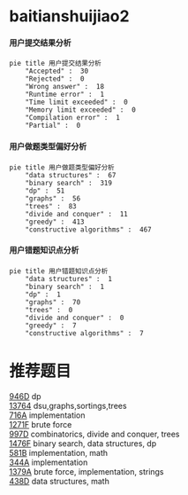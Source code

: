 # baitianshuijiao2

<!-- tabs:start -->



#### **用户提交结果分析**

```mermaid
pie title 用户提交结果分析
    "Accepted" :  30
    "Rejected" :  0
    "Wrong answer" :  18
    "Runtime error" :  1
    "Time limit exceeded" :  0
    "Memory limit exceeded" :  0
    "Compilation error" :  1
    "Partial" :  0
```

#### **用户做题类型偏好分析**

```mermaid
pie title 用户做题类型偏好分析
    "data structures" :  67
    "binary search" :  319
    "dp" :  51
    "graphs" :  56
    "trees" :  83
    "divide and conquer" :  11
    "greedy" :  413
    "constructive algorithms" :  467
```
#### **用户错题知识点分析**

```mermaid
pie title 用户错题知识点分析
    "data structures" :  1
    "binary search" :  1
    "dp" :  1
    "graphs" :  70
    "trees" :  0
    "divide and conquer" :  0
    "greedy" :  7
    "constructive algorithms" :  7
```



<!-- tabs:end -->
# 推荐题目
[946D](https://codeforces.com/contest/946/problem/D)		dp		  
[13764](https://codeforces.com/contest/1376/problem/4)		dsu,graphs,sortings,trees		  
[716A](https://codeforces.com/contest/716/problem/A)		implementation		  
[1271F](https://codeforces.com/contest/1271/problem/F)		brute force		  
[997D](https://codeforces.com/contest/997/problem/D)		combinatorics,
                        divide and conquer,
                        trees		  
[1476F](https://codeforces.com/contest/1476/problem/F)		binary search,
                        data structures,
                        dp		  
[581B](https://codeforces.com/contest/581/problem/B)		implementation,
                        math		  
[344A](https://codeforces.com/contest/344/problem/A)		implementation		  
[1379A](https://codeforces.com/contest/1379/problem/A)		brute force,
                        implementation,
                        strings		  
[438D](https://codeforces.com/contest/438/problem/D)		data structures,
                        math		  
